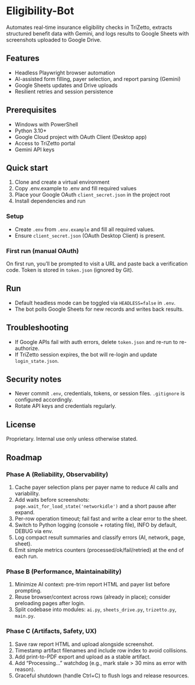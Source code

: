 # Eligibility-Bot

Automates real-time insurance eligibility checks in TriZetto, extracts structured benefit data with Gemini, and logs results to Google Sheets with screenshots uploaded to Google Drive.

## Features
- Headless Playwright browser automation
- AI-assisted form filling, payer selection, and report parsing (Gemini)
- Google Sheets updates and Drive uploads
- Resilient retries and session persistence

## Prerequisites
- Windows with PowerShell
- Python 3.10+
- Google Cloud project with OAuth Client (Desktop app)
- Access to TriZetto portal
- Gemini API keys

## Quick start
1) Clone and create a virtual environment
2) Copy .env.example to .env and fill required values
3) Place your Google OAuth `client_secret.json` in the project root
4) Install dependencies and run

### Setup
- Create `.env` from `.env.example` and fill all required values.
- Ensure `client_secret.json` (OAuth Desktop Client) is present.

### First run (manual OAuth)
On first run, you’ll be prompted to visit a URL and paste back a verification code. Token is stored in `token.json` (ignored by Git).

## Run
- Default headless mode can be toggled via `HEADLESS=false` in `.env`.
- The bot polls Google Sheets for new records and writes back results.

## Troubleshooting
- If Google APIs fail with auth errors, delete `token.json` and re-run to re-authorize.
- If TriZetto session expires, the bot will re-login and update `login_state.json`.

## Security notes
- Never commit `.env`, credentials, tokens, or session files. `.gitignore` is configured accordingly.
- Rotate API keys and credentials regularly.

## License
Proprietary. Internal use only unless otherwise stated.

## Roadmap

### Phase A (Reliability, Observability)
1. Cache payer selection plans per payer name to reduce AI calls and variability.
2. Add waits before screenshots: `page.wait_for_load_state('networkidle')` and a short pause after expand.
3. Per-row operation timeout; fail fast and write a clear error to the sheet.
4. Switch to Python logging (console + rotating file), INFO by default, DEBUG via env.
5. Log compact result summaries and classify errors (AI, network, page, sheet).
6. Emit simple metrics counters (processed/ok/fail/retried) at the end of each run.

### Phase B (Performance, Maintainability)
1. Minimize AI context: pre-trim report HTML and payer list before prompting.
2. Reuse browser/context across rows (already in place); consider preloading pages after login.
3. Split codebase into modules: `ai.py`, `sheets_drive.py`, `trizetto.py`, `main.py`.

### Phase C (Artifacts, Safety, UX)
1. Save raw report HTML and upload alongside screenshot.
2. Timestamp artifact filenames and include row index to avoid collisions.
3. Add print-to-PDF export and upload as a stable artifact.
4. Add “Processing…” watchdog (e.g., mark stale > 30 mins as error with reason).
5. Graceful shutdown (handle Ctrl+C) to flush logs and release resources.
